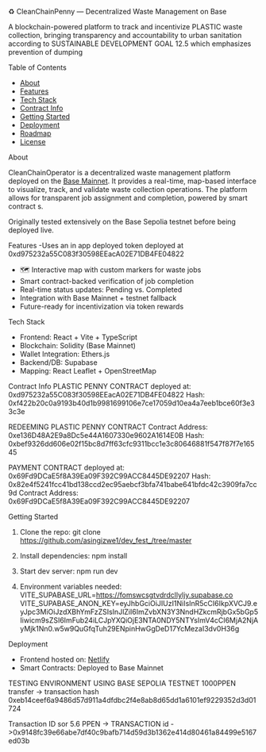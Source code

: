  ♻️ CleanChainPenny — Decentralized Waste Management on Base

A blockchain-powered platform to track and incentivize PLASTIC waste collection, bringing transparency and accountability to urban sanitation according to SUSTAINABLE DEVELOPMENT GOAL 12.5 which emphasizes prevention of dumping

 Table of Contents

- [About](#about)
- [Features](#features)
- [Tech Stack](#tech-stack)
- [Contract Info](#contract-info)
- [Getting Started](#getting-started)
- [Deployment](#deployment)
- [Roadmap](#roadmap)
- [License](#license)

 About

CleanChainOperator is a decentralized waste management platform deployed on the [Base Mainnet](https://base.org). It provides a real-time, map-based interface to visualize, track, and validate waste collection operations. The platform allows for transparent job assignment and completion, powered by smart contract s.

Originally tested extensively on the Base Sepolia testnet before being deployed live.

Features
-Uses an in app deployed token deployed at 0xd975232a55C083f30598EEacA02E71DB4FE04822
- 🗺 Interactive map with custom markers for waste jobs
-  Smart contract-backed verification of job completion
-  Real-time status updates: Pending vs. Completed
-  Integration with Base Mainnet + testnet fallback
-  Future-ready for incentivization via token rewards

 Tech Stack

- Frontend: React + Vite + TypeScript
- Blockchain: Solidity (Base Mainnet)
- Wallet Integration: Ethers.js
- Backend/DB: Supabase
- Mapping: React Leaflet + OpenStreetMap

 Contract Info
PLASTIC PENNY CONTRACT
deployed at: 0xd975232a55C083f30598EEacA02E71DB4FE04822
Hash: 0xf422b20c0a9193b40d1b9981699106e7ce17059d10ea4a7eeb1bce60f3e33c3e

REDEEMING PLASTIC PENNY CONTRACT
Contract Address: 0xe136D48A2E9a8Dc5e44A1607330e9602A1614E0B
Hash: 0xbef9326dd606e02f15bc8d7ff63cfc9311bcc1e3c80646881f547f87f7e16545

PAYMENT CONTRACT
deployed at: 0x69Fd9DCaE5f8A39Ea09F392C99ACC8445DE92207
Hash: 0x82e4f5241fcc41bd138ccd2ec95aebcf3bfa741babe641bfdc42c3909fa7cc9d
Contract Address: 0x69Fd9DCaE5f8A39Ea09F392C99ACC8445DE92207


Getting Started

1. Clone the repo:
   git clone https://github.com/asingizwe1/dev_fest_/tree/master
  
2. Install dependencies:
npm install


3. Start dev server:
   npm run dev

4. Environment variables needed:
VITE_SUPABASE_URL=https://fomswcsgtvdrdcllyljy.supabase.co
VITE_SUPABASE_ANON_KEY=eyJhbGciOiJIUzI1NiIsInR5cCI6IkpXVCJ9.eyJpc3MiOiJzdXBhYmFzZSIsInJlZiI6ImZvbXN3Y3NndHZkcmRjbGx5bGp5Iiwicm9sZSI6ImFub24iLCJpYXQiOjE3NTA0NDY5NTYsImV4cCI6MjA2NjAyMjk1Nn0.w5w9QuGfqTuh29ENpinHwGgDeD17YcMezaI3dv0H36g


 Deployment

- Frontend hosted on: [Netlify]( https://dev-fest.onrender.com/)
- Smart Contracts: Deployed to Base Mainnet

TESTING ENVIRONMENT 
USING BASE SEPOLIA TESTNET
1000PPEN transfer -> transaction hash 0xeb14ceef6a9486d57d911a4dfdbc2f4e8ab8d65dd1a6101ef9229352d3d01724

Transaction ID sor 5.6 PPEN -> TRANSACTION id ->0x9148fc39e66abe7df40c9bafb714d59d3b1362e414d80461a84499e5167ed03b

